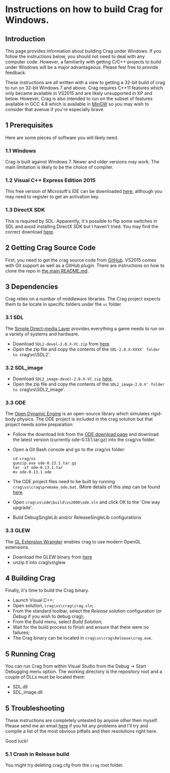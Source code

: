 # Instructions on how to build Crag for Windows.

## Introduction

This page provides information about building Crag under Windows. 
If you follow the instructions below, you should not need to deal with any computer code. 
However, a familiarity with getting C/C++ projects to build under Windows will be a major advantageous. 
Please feel free to provide feedback. 

These instructions are all written with a view to getting a 32-bit build of crag to run on 32-bit Windows 7 and above. 
Crag requires C++11 features which only became available in VS2015 and are likely unsupported in XP and below. 
However, Crag is also intended to run on the subset of features available in GCC 4.8 which is available in [MinGW](www.mingw.org) so you may wish to consider that avenue if you're especially brave.

## 1 Prerequisites

Here are some pieces of software you will likely need.

### 1.1 Windows

Crag is built against Windows 7. Newer and older versions may work. The main limitation is likely to be the choice of compiler.

### 1.2 Visual C++ Express Edition 2015

This free version of Microsoft's IDE can be downloaded [here](http://www.microsoft.com/visualstudio/), although you may need to register to get an activation key.

### 1.3 DirectX SDK

This is required by SDL. Apparently, it's possible to flip some switches in SDL and avoid installing DirectX SDK but I haven't tried. 
You may find the correct download [here](http://www.microsoft.com/download/en/details.aspx?displaylang=en&id=6812).

## 2 Getting Crag Source Code

First, you need to get the crag source code from [GitHub](https://github.com/johnmcfarlane/crag).
VS2015 comes with Git support as well as a GitHub plugin.
There are instructions on how to clone the repo in [the main README.md](../README.md).

## 3 Dependencies

Crag relies on a number of middleware libraries. 
The Crag project expects them to be locate in specific folders under the `vc` folder. 

### 3.1 SDL

The [Simple Direct-media Layer](http://www.libsdl.org/) provides everything a game needs to run on a variety of systems and hardware.

  * Download `SDL2-devel-2.0.X-VC.zip` from [here](http://www.libsdl.org/download-2.0.php).
  * Open the zip file and copy the contents of the `SDL-2.0.X-XXXX' folder to `crag\vc\SDL2'.

### 3.2 SDL_image

  * Download `SDL2_image-devel-2.0.X-VC.zip` [here](https://www.libsdl.org/projects/SDL_image/).
  * Open the zip file and copy the contents of the `SDL2_image-2.0.X' folder to `crag\vs\SDL2_image'.

### 3.3 ODE

The [Open Dynamic Engine](http://www.ode.org/) is an open-source library which simulates rigid-body physics.
The ODE project is included in the crag solution but that project needs some preparation:

  * Follow the download link from the [ODE download page](https://bitbucket.org/odedevs/ode/downloads) and download the latest version (currently ode-0.13.1.tar.gz) into the crag/vs folder.
  * Open a Git Bash console and go to the crag/vs folder:
  
    ```
	cd crag/vs
	gunzip.exe ode-0.13.1.tar.gz
	tar -xf ode-0.13.1.tar
	mv ode-0.13.1 ode
	```

  * The ODE project files need to be built by running `crag\vs\crag\premake_ode.bat`. (More details of this step can be found [here](http://opende.sourceforge.net/wiki/index.php/Manual_(Install_and_Use)).
  * Open `crag\vs\ode\build\vs2008\ode.sln` and click OK to the 'One way upgrade'.
  * Build DebugSingleLib and/or ReleaseSingleLib configurations

### 3.3 GLEW

The [GL Extension Wrangler](http://glew.sourceforge.net/) enables crag to use modern OpenGL extensions. 

  * Download the GLEW binary from [here](http://glew.sourceforge.net/)
  * unzip it into crag\vs\glew

## 4 Building Crag

Finally, it's time to build the Crag binary. 

  * Launch Visual C++;
  * Open solution, `crag\vs\crag\crag.sln`;
  * From the standard toolbar, select the _Release_ solution configuration (or _Debug_ if you wish to debug crag);
  * From the Build menu, select _Build Solution_;
  * Wait for the build process to finish and ensure that there were no failures;
  * The Crag binary can be located in `crag\vs\crag\Release\crag.exe`.

## 5 Running Crag

You can run Crag from within Visual Studio from the Debug -> Start Debugging menu option.
The working directory is the repository root and a couple of DLLs must be located there:

  * SDL.dll
  * SDL_image.dll

## 5 Troubleshooting

These instructions are completely untested by anyone other then myself. 
Please send me an email [here](http://www.google.com/profiles/110202519902799314719) if you hit any problems and I'll try and compile a list of the most obvious pitfalls and their resolutions right here.

Good luck!

### 5.1 Crash in Release build

You might try deleting crag.cfg from the `crag` root folder.
